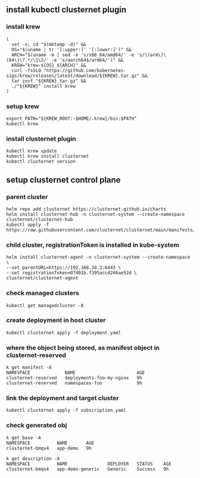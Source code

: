 ## install kubectl clusternet plugin
### install krew
```
(
  set -x; cd "$(mktemp -d)" &&
  OS="$(uname | tr '[:upper:]' '[:lower:]')" &&
  ARCH="$(uname -m | sed -e 's/x86_64/amd64/' -e 's/\(arm\)\(64\)\?.*/\1\2/' -e 's/aarch64$/arm64/')" &&
  KREW="krew-${OS}_${ARCH}" &&
  curl -fsSLO "https://github.com/kubernetes-sigs/krew/releases/latest/download/${KREW}.tar.gz" &&
  tar zxvf "${KREW}.tar.gz" &&
  ./"${KREW}" install krew
)

```
### setup krew
```
export PATH="${KREW_ROOT:-$HOME/.krew}/bin:$PATH"
kubectl krew
```
### install clusternet plugin
```
kubectl krew update
kubectl krew install clusternet
kubectl clusternet version
```
## setup clusternet control plane
### parent cluster
```
helm repo add clusternet https://clusternet.github.io/charts
helm install clusternet-hub -n clusternet-system --create-namespace clusternet/clusternet-hub
kubectl apply -f https://raw.githubusercontent.com/clusternet/clusternet/main/manifests/samples/cluster_bootstrap_token.yaml
```
### child cluster, registrationToken is installed in kube-system
```
helm install clusternet-agent -n clusternet-system --create-namespace \
--set parentURL=https://192.168.34.2:6443 \
--set registrationToken=07401b.f395accd246ae52d \
clusternet/clusternet-agent
```
### check managed clusters
```
kubectl get managedcluster -A
```
### create deployment in host cluster
```
kubectl clusternet apply -f deployment.yaml
```
### where the object being stored, as manifest object in clusternet-reserved
```
k get manifest -A
NAMESPACE             NAME                       AGE
clusternet-reserved   deployments-foo-my-nginx   9h
clusternet-reserved   namespaces-foo             9h
```
### link the deployment and target cluster
```
kubectl clusternet apply -f subscription.yaml
```
### check generated obj
```
k get base -A
NAMESPACE          NAME       AGE
clusternet-bmqv4   app-demo   9h

k get description -A
NAMESPACE          NAME               DEPLOYER   STATUS    AGE
clusternet-bmqv4   app-demo-generic   Generic    Success   9h
```

